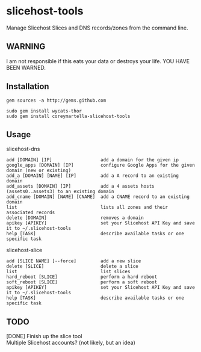 # slicehost-tools

Manage Slicehost Slices and DNS records/zones from the command line. 

## WARNING

I am not responsible if this eats your data or destroys your life. YOU HAVE BEEN WARNED.

## Installation

	gem sources -a http://gems.github.com
	
	sudo gem install wycats-thor
	sudo gem install coreymartella-slicehost-tools

## Usage

slicehost-dns

    add [DOMAIN] [IP]                  add a domain for the given ip
    google_apps [DOMAIN] [IP]          configure Google Apps for the given domain (new or existing)
    add_a [DOMAIN] [NAME] [IP]         add a A record to an existing domain
    add_assets [DOMAIN] [IP]           add a 4 assets hosts (assets0..assets3) to an existing domain
    add_cname [DOMAIN] [NAME] [CNAME]  add a CNAME record to an existing domain
    list                               lists all zones and their associated records
    delete [DOMAIN]                    removes a domain
    apikey [APIKEY]                    set your Slicehost API Key and save it to ~/.slicehost-tools
    help [TASK]                        describe available tasks or one specific task

slicehost-slice

    add [SLICE NAME] [--force]         add a new slice
    delete [SLICE]                     delete a slice
    list                               list slices
    hard_reboot [SLICE]                perform a hard reboot
    soft_reboot [SLICE]                perform a soft reboot
    apikey [APIKEY]                    set your Slicehost API Key and save it to ~/.slicehost-tools
    help [TASK]                        describe available tasks or one specific task


## TODO

[DONE] Finish up the slice tool  
Multiple Slicehost accounts? (not likely, but an idea)         